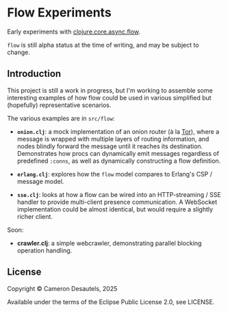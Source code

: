# Flow Experiments

Early experiments with [clojure.core.async.flow][flow].

`flow` is still alpha status at the time of writing, and may be
subject to change.

## Introduction

This project is still a work in progress, but I'm working to assemble
some interesting examples of how flow could be used in various
simplified but (hopefully) representative scenarios.

The various examples are in `src/flow`:

  - **`onion.clj`**: a mock implementation of an onion router (à la
    [Tor][]), where a message is wrapped with multiple layers of routing
    information, and nodes blindly forward the message until it reaches
    its destination.  Demonstrates how procs can dynamically emit
    messages regardless of predefined `:conns`, as well as dynamically
    constructing a flow definition.
    
  - **`erlang.clj`**: explores how the `flow` model compares to Erlang's
    CSP / message model.
    
  - **`sse.clj`**: looks at how a flow can be wired into an HTTP-streaming
    / SSE handler to provide multi-client presence communication.
    A WebSocket implementation could be almost identical, but would
    require a slightly richer client.
    
  Soon:
    
  - **crawler.clj**: a simple webcrawler, demonstrating parallel
    blocking operation handling.

## License

Copyright © Cameron Desautels, 2025

Available under the terms of the Eclipse Public License 2.0, see
LICENSE.

[flow]: https://github.com/clojure/core.async/blob/master/doc/flow.md
[tor]: https://www.torproject.org/
